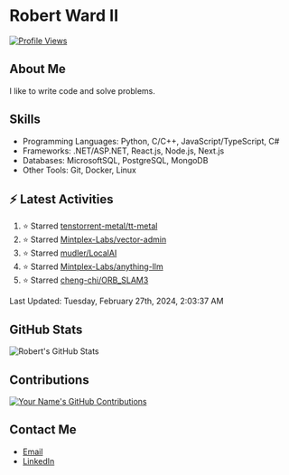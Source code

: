 
# Robert Ward II

[![Profile Views](https://komarev.com/ghpvc/?username=Robert-W-Ward)](https://github.com/Robert-W-Ward)

## About Me
I like to write code and solve problems.

## Skills
- Programming Languages: Python, C/C++, JavaScript/TypeScript, C#
- Frameworks: .NET/ASP.NET, React.js, Node.js, Next.js
- Databases: MicrosoftSQL, PostgreSQL, MongoDB
- Other Tools: Git, Docker, Linux

## :zap: Latest Activities
<!--RECENT_ACTIVITY:start-->
1. ⭐ Starred [tenstorrent-metal/tt-metal](https://github.com/tenstorrent-metal/tt-metal)
2. ⭐ Starred [Mintplex-Labs/vector-admin](https://github.com/Mintplex-Labs/vector-admin)
3. ⭐ Starred [mudler/LocalAI](https://github.com/mudler/LocalAI)
4. ⭐ Starred [Mintplex-Labs/anything-llm](https://github.com/Mintplex-Labs/anything-llm)
5. ⭐ Starred [cheng-chi/ORB_SLAM3](https://github.com/cheng-chi/ORB_SLAM3)
<!--RECENT_ACTIVITY:end-->

<!--RECENT_ACTIVITY:last_update-->
Last Updated: Tuesday, February 27th, 2024, 2:03:37 AM
<!--RECENT_ACTIVITY:last_update_end-->

<!--END_SECTIN:activity-->
## GitHub Stats
![Robert's GitHub Stats](https://github-readme-stats.vercel.app/api?username=Robert-W-Ward&show_icons=true&theme=radical)

## Contributions
[![Your Name's GitHub Contributions](https://github-readme-streak-stats.herokuapp.com/?user=Robert-W-Ward&theme=radical)](https://github.com/your-username)

## Contact Me
- [Email](mailto:robertwesleyward2019@gmail.com)
- [LinkedIn](https://linkedin.com/in/https://www.linkedin.com/in/robert-ward-ii/)

